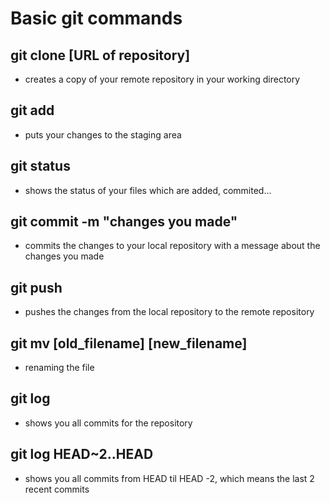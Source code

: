 # Basic git commands

## git clone [URL of repository]
- creates a copy of your remote repository in your working directory

## git add
- puts your changes to the staging area

## git status
- shows the status of your files which are added, commited...

## git commit -m "changes you made"
- commits the changes to your local repository with a message about the changes you made

## git push
- pushes the changes from the local repository to the remote repository

## git mv [old_filename] [new_filename]
- renaming the file

## git log
- shows you all commits for the repository

## git log HEAD~2..HEAD
- shows you all commits from HEAD til HEAD -2, which means the last 2 recent commits
